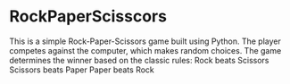 # RockPaperScisscors
This is a simple Rock-Paper-Scissors game built using Python. The player competes against the computer, which makes random choices. The game determines the winner based on the classic rules:  Rock beats Scissors  Scissors beats Paper  Paper beats Rock
